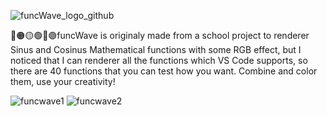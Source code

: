 ![funcWave_logo_github](https://github.com/nikkeisadev/funcWave/assets/137056695/6bb22354-ff61-405d-9000-6b37554aa909) 

🔴🟠🟡🟢🔵🟣funcWave is originaly made from a school project to renderer Sinus and Cosinus Mathematical functions with some RGB effect, but I noticed that I can renderer all the functions which VS Code supports, so there are 40 functions that you can test how you want. Combine and color them, use your creativity!

![funcwave1](https://github.com/nikkeisadev/funcWave/assets/137056695/645f76b6-5e05-46ad-b1c0-77e38c584477)
![funcwave2](https://github.com/nikkeisadev/funcWave/assets/137056695/9e2693fa-4579-49b6-bba4-6ce1dd088d05)
